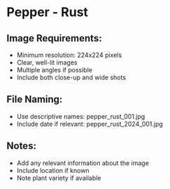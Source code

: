 # Pepper - Rust

## Image Requirements:
- Minimum resolution: 224x224 pixels
- Clear, well-lit images
- Multiple angles if possible
- Include both close-up and wide shots

## File Naming:
- Use descriptive names: pepper_rust_001.jpg
- Include date if relevant: pepper_rust_2024_001.jpg

## Notes:
- Add any relevant information about the image
- Include location if known
- Note plant variety if available
